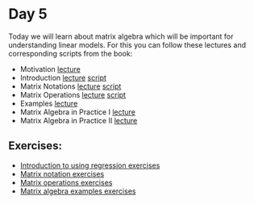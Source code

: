 # Day 5

Today we will learn about matrix algebra which will be important for understanding linear models. For this you can follow these lectures and corresponding scripts from the book:


- Motivation [lecture](https://www.youtube.com/watch?v=aP61q-LoerI)
- Introduction [lecture](https://www.youtube.com/watch?v=tPlHbAHVqFQ)  [script](http://genomicsclass.github.io/book/pages/intro_using_regression.html)
- Matrix Notations [lecture](https://www.youtube.com/watch?v=EaYkxUwEB-Q)  [script](http://genomicsclass.github.io/book/pages/matrix_notation.html)
- Matrix Operations [lecture](https://www.youtube.com/watch?v=-5uvdduYNJM)  [script](http://genomicsclass.github.io/book/pages/matrix_operations.html)
- Examples [lecture](https://www.youtube.com/watch?v=FAP7fYbZF0Y)
- Matrix Algebra in Practice I [lecture](https://www.youtube.com/watch?v=LniqeWOfTQo)
- Matrix Algebra in Practice II [lecture](https://www.youtube.com/watch?v=eRXzsXh78rE)


## Exercises:

-   [Introduction to using regression exercises](http://genomicsclass.github.io/book/pages/intro_using_regression_exercises.html)
-   [Matrix notation exercises](http://genomicsclass.github.io/book/pages/matrix_notation_exercises.html)
-   [Matrix operations exercises](http://genomicsclass.github.io/book/pages/matrix_operations_exercises.html)
-   [Matrix algebra examples exercises](http://genomicsclass.github.io/book/pages/matrix_algebra_examples_exercises.html)
